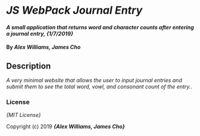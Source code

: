# _JS WebPack Journal Entry_

#### _A small application that returns word and character counts after entering a journal entry, {1/7/2019}_

#### By _**Alex Williams, James Cho**_

## Description

_A very minimal website that allows the user to input journal entries and submit them to see the total word, vowl, and consonant count of the entry.._

### License

*{MIT License}*

Copyright (c) 2019 **_{Alex Williams, James Cho}_**